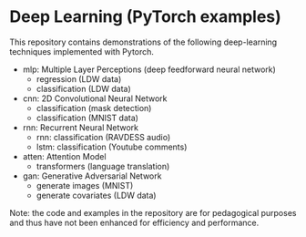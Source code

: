 # Deep Learning (PyTorch examples)

This repository contains demonstrations of the following deep-learning techniques implemented with Pytorch.

- mlp: Multiple Layer Perceptions (deep feedforward neural network)
	- regression (LDW data) 
	- classification (LDW data) 	
- cnn: 2D Convolutional Neural Network
	- classification (mask detection)
	- classification (MNIST data)
- rnn: Recurrent Neural Network	
	- rnn: classification (RAVDESS audio)
	- lstm: classification (Youtube comments) 
- atten: Attention Model
	-  transformers (language translation)
- gan: Generative Adversarial Network
	- generate images (MNIST)
	- generate covariates (LDW data)

Note: the code and examples in the repository are for pedagogical purposes and thus have not been enhanced for efficiency and performance.
